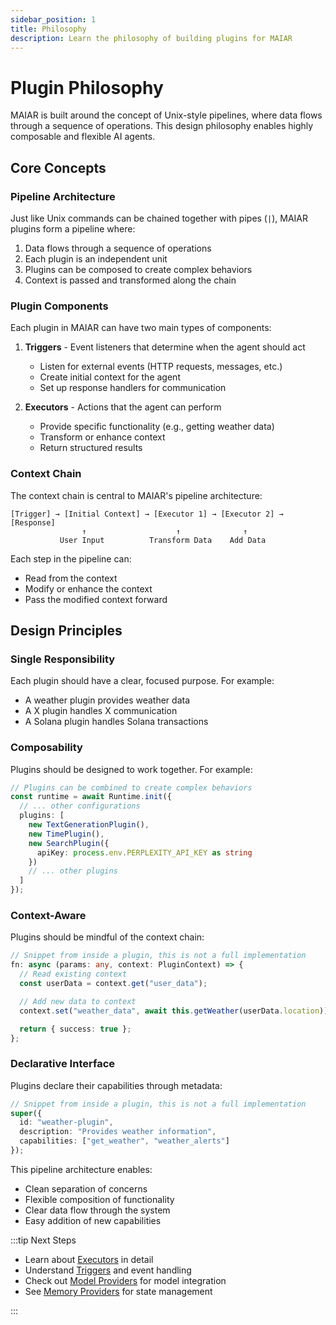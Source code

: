 ```yaml
---
sidebar_position: 1
title: Philosophy
description: Learn the philosophy of building plugins for MAIAR
---
```


# Plugin Philosophy

MAIAR is built around the concept of Unix-style pipelines, where data flows through a sequence of operations. This design philosophy enables highly composable and flexible AI agents.

## Core Concepts

### Pipeline Architecture

Just like Unix commands can be chained together with pipes (`|`), MAIAR plugins form a pipeline where:

1. Data flows through a sequence of operations
2. Each plugin is an independent unit
3. Plugins can be composed to create complex behaviors
4. Context is passed and transformed along the chain

### Plugin Components

Each plugin in MAIAR can have two main types of components:

1. **Triggers** - Event listeners that determine when the agent should act

   - Listen for external events (HTTP requests, messages, etc.)
   - Create initial context for the agent
   - Set up response handlers for communication

2. **Executors** - Actions that the agent can perform
   - Provide specific functionality (e.g., getting weather data)
   - Transform or enhance context
   - Return structured results

### Context Chain

The context chain is central to MAIAR's pipeline architecture:

```
[Trigger] → [Initial Context] → [Executor 1] → [Executor 2] → [Response]
                ↑                    ↑              ↑
           User Input          Transform Data    Add Data
```

Each step in the pipeline can:

- Read from the context
- Modify or enhance the context
- Pass the modified context forward

## Design Principles

### Single Responsibility

Each plugin should have a clear, focused purpose. For example:

- A weather plugin provides weather data
- A X plugin handles X communication
- A Solana plugin handles Solana transactions

### Composability

Plugins should be designed to work together. For example:

```typescript
// Plugins can be combined to create complex behaviors
const runtime = await Runtime.init({
  // ... other configurations
  plugins: [
    new TextGenerationPlugin(),
    new TimePlugin(),
    new SearchPlugin({
      apiKey: process.env.PERPLEXITY_API_KEY as string
    })
    // ... other plugins
  ]
});
```

### Context-Aware

Plugins should be mindful of the context chain:

```typescript
// Snippet from inside a plugin, this is not a full implementation
fn: async (params: any, context: PluginContext) => {
  // Read existing context
  const userData = context.get("user_data");

  // Add new data to context
  context.set("weather_data", await this.getWeather(userData.location));

  return { success: true };
};
```

### Declarative Interface

Plugins declare their capabilities through metadata:

```typescript
// Snippet from inside a plugin, this is not a full implementation
super({
  id: "weather-plugin",
  description: "Provides weather information",
  capabilities: ["get_weather", "weather_alerts"]
});
```

This pipeline architecture enables:

- Clean separation of concerns
- Flexible composition of functionality
- Clear data flow through the system
- Easy addition of new capabilities

:::tip Next Steps

- Learn about [Executors](./executors) in detail
- Understand [Triggers](./triggers) and event handling
- Check out [Model Providers](../model-providers/overview) for model integration
- See [Memory Providers](../memory-providers/overview) for state management

:::
